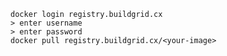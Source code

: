 <!-- usedin: [ _includes/_inlines/Buildgrid/Skycap/buildgrid-settings] - layout:code post: buildgrid-settings_user-settings.md -->

```
docker login registry.buildgrid.cx
> enter username
> enter password
docker pull registry.buildgrid.cx/<your-image>

```
